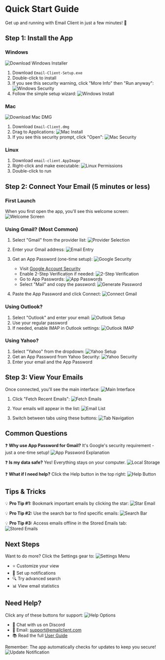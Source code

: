 # Quick Start Guide

Get up and running with Email Client in just a few minutes! 📧

## Step 1: Install the App

### Windows
![Download Windows Installer](images/quick-start/win-download.png)
1. Download `Email-Client-Setup.exe`
2. Double-click to install
3. If you see this security warning, click "More Info" then "Run anyway":
   ![Windows Security](images/quick-start/win-security.png)
4. Follow the simple setup wizard:
   ![Windows Install](images/quick-start/win-install.png)

### Mac
![Download Mac DMG](images/quick-start/mac-download.png)
1. Download `Email-Client.dmg`
2. Drag to Applications:
   ![Mac Install](images/quick-start/mac-drag.png)
3. If you see this security prompt, click "Open":
   ![Mac Security](images/quick-start/mac-security.png)

### Linux
1. Download `email-client.AppImage`
2. Right-click and make executable:
   ![Linux Permissions](images/quick-start/linux-permissions.png)
3. Double-click to run

## Step 2: Connect Your Email (5 minutes or less)

### First Launch
When you first open the app, you'll see this welcome screen:
![Welcome Screen](images/quick-start/welcome.png)

### Using Gmail? (Most Common)
1. Select "Gmail" from the provider list:
   ![Provider Selection](images/quick-start/select-provider.png)

2. Enter your Gmail address:
   ![Email Entry](images/quick-start/enter-email.png)

3. Get an App Password (one-time setup):
   ![Google Security](images/quick-start/google-security.png)
   - Visit [Google Account Security](https://myaccount.google.com/security)
   - Enable 2-Step Verification if needed:
     ![2-Step Verification](images/quick-start/2step-verify.png)
   - Go to App Passwords:
     ![App Passwords](images/quick-start/app-passwords.png)
   - Select "Mail" and copy the password:
     ![Generate Password](images/quick-start/generate-password.png)

4. Paste the App Password and click Connect:
   ![Connect Gmail](images/quick-start/connect-gmail.png)

### Using Outlook?
1. Select "Outlook" and enter your email:
   ![Outlook Setup](images/quick-start/outlook-setup.png)
2. Use your regular password
3. If needed, enable IMAP in Outlook settings:
   ![Outlook IMAP](images/quick-start/outlook-imap.png)

### Using Yahoo?
1. Select "Yahoo" from the dropdown:
   ![Yahoo Setup](images/quick-start/yahoo-setup.png)
2. Get an App Password from Yahoo Security:
   ![Yahoo Security](images/quick-start/yahoo-security.png)
3. Enter your email and the App Password

## Step 3: View Your Emails

Once connected, you'll see the main interface:
![Main Interface](images/quick-start/main-interface.png)

1. Click "Fetch Recent Emails":
   ![Fetch Emails](images/quick-start/fetch-button.png)

2. Your emails will appear in the list:
   ![Email List](images/quick-start/email-list.png)

3. Switch between tabs using these buttons:
   ![Tab Navigation](images/quick-start/tabs.png)

## Common Questions

❓ **Why use App Password for Gmail?**
It's Google's security requirement - just a one-time setup!
![App Password Explanation](images/quick-start/app-password-explain.png)

❓ **Is my data safe?**
Yes! Everything stays on your computer.
![Local Storage](images/quick-start/local-storage.png)

❓ **What if I need help?**
Click the Help button in the top right:
![Help Button](images/quick-start/help-button.png)

## Tips & Tricks

💡 **Pro Tip #1:** Bookmark important emails by clicking the star:
![Star Email](images/quick-start/star-email.png)

💡 **Pro Tip #2:** Use the search bar to find specific emails:
![Search Bar](images/quick-start/search-bar.png)

💡 **Pro Tip #3:** Access emails offline in the Stored Emails tab:
![Stored Emails](images/quick-start/stored-emails.png)

## Next Steps

Want to do more? Click the Settings gear to:
![Settings Menu](images/quick-start/settings-menu.png)
- ⭐ Customize your view
- 📱 Set up notifications
- 🔍 Try advanced search
- 📊 View email statistics

## Need Help?

Click any of these buttons for support:
![Help Options](images/quick-start/help-options.png)
- 💬 Chat with us on Discord
- 📧 Email: support@emailclient.com
- 📚 Read the full [User Guide](INSTALLATION.md)

Remember: The app automatically checks for updates to keep you secure!
![Update Notification](images/quick-start/update-notification.png) 